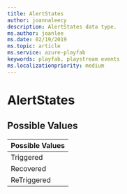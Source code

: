 ```yaml
---
title: AlertStates
author: joannaleecy
description: AlertStates data type.
ms.author: joanlee
ms.date: 02/19/2019
ms.topic: article
ms.service: azure-playfab
keywords: playfab, playstream events
ms.localizationpriority: medium
---
```


# AlertStates

## Possible Values

|Possible Values|
| :--------------------|
|Triggered|
|Recovered|
|ReTriggered|
